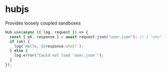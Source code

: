 # hubjs

Provides loosely coupled sandboxes

```js
Hub.use(async ({ log, request }) => {
  const { ok, response } = await request.json("user.json"); // { "who": "World" }
  if (ok) {
    log(`Hello, ${response.who}!`);
  } else {
    log.error("Could not load 'user.json'");
  }
});
```
